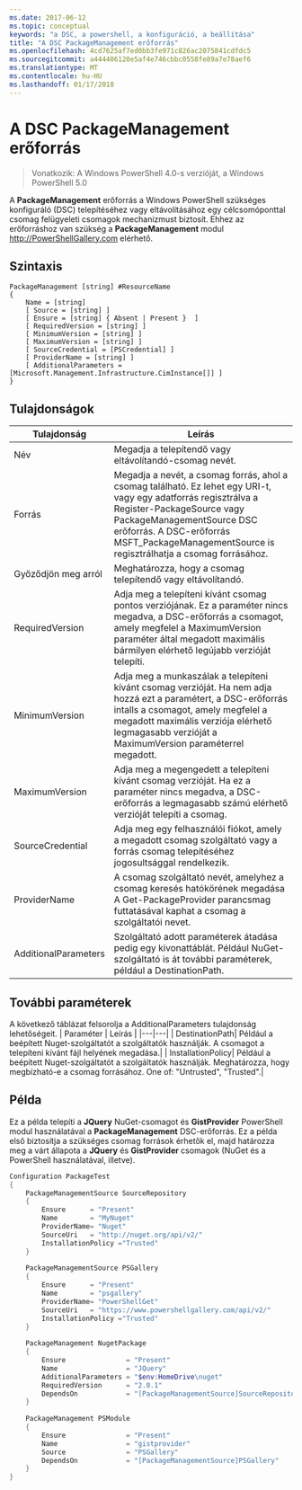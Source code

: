 ```yaml
---
ms.date: 2017-06-12
ms.topic: conceptual
keywords: "a DSC, a powershell, a konfiguráció, a beállítása"
title: "A DSC PackageManagement erőforrás"
ms.openlocfilehash: 4cd7625af7ed0bb3fe971c826ac2075841cdfdc5
ms.sourcegitcommit: a444406120e5af4e746cbbc0558fe89a7e78aef6
ms.translationtype: MT
ms.contentlocale: hu-HU
ms.lasthandoff: 01/17/2018
---
```

# <a name="dsc-packagemanagement-resource"></a>A DSC PackageManagement erőforrás

> Vonatkozik: A Windows PowerShell 4.0-s verzióját, a Windows PowerShell 5.0

A **PackageManagement** erőforrás a Windows PowerShell szükséges konfiguráló (DSC) telepítéséhez vagy eltávolításához egy célcsomóponttal csomag felügyeleti csomagok mechanizmust biztosít. Ehhez az erőforráshoz van szükség a **PackageManagement** modul http://PowerShellGallery.com elérhető.

## <a name="syntax"></a>Szintaxis

```
PackageManagement [string] #ResourceName
{
    Name = [string]
    [ Source = [string] ]
    [ Ensure = [string] { Absent | Present }  ]
    [ RequiredVersion = [string] ]
    [ MinimumVersion = [string] ]
    [ MaximumVersion = [string] ]
    [ SourceCredential = [PSCredential] ]
    [ ProviderName = [string] ]
    [ AdditionalParameters = [Microsoft.Management.Infrastructure.CimInstance[]] ]
}
```

## <a name="properties"></a>Tulajdonságok
|  Tulajdonság  |  Leírás   | 
|---|---| 
| Név| Megadja a telepítendő vagy eltávolítandó-csomag nevét.| 
| Forrás| Megadja a nevét, a csomag forrás, ahol a csomag található. Ez lehet egy URI-t, vagy egy adatforrás regisztrálva a Register-PackageSource vagy PackageManagementSource DSC erőforrás. A DSC-erőforrás MSFT_PackageManagementSource is regisztrálhatja a csomag forrásához.| 
| Győződjön meg arról| Meghatározza, hogy a csomag telepítendő vagy eltávolítandó.| 
| RequiredVersion| Adja meg a telepíteni kívánt csomag pontos verziójának. Ez a paraméter nincs megadva, a DSC-erőforrás a csomagot, amely megfelel a MaximumVersion paraméter által megadott maximális bármilyen elérhető legújabb verzióját telepíti.| 
| MinimumVersion| Adja meg a munkaszálak a telepíteni kívánt csomag verzióját. Ha nem adja hozzá ezt a paramétert, a DSC-erőforrás intalls a csomagot, amely megfelel a megadott maximális verziója elérhető legmagasabb verzióját a MaximumVersion paraméterrel megadott.| 
| MaximumVersion| Adja meg a megengedett a telepíteni kívánt csomag verzióját. Ha ez a paraméter nincs megadva, a DSC-erőforrás a legmagasabb számú elérhető verzióját telepíti a csomag.| 
| SourceCredential | Adja meg egy felhasználói fiókot, amely a megadott csomag szolgáltató vagy a forrás csomag telepítéséhez jogosultsággal rendelkezik.| 
| ProviderName| A csomag szolgáltató nevét, amelyhez a csomag keresés hatókörének megadása A Get-PackageProvider parancsmag futtatásával kaphat a csomag a szolgáltatói nevet.| 
| AdditionalParameters| Szolgáltató adott paraméterek átadása pedig egy kivonattáblát. Például NuGet-szolgáltató is át további paraméterek, például a DestinationPath.| 

## <a name="additional-parameters"></a>További paraméterek
A következő táblázat felsorolja a AdditionalParameters tulajdonság lehetőségeit.
|  Paraméter  | Leírás   | 
|---|---|
| DestinationPath| Például a beépített Nuget-szolgáltatót a szolgáltatók használják. A csomagot a telepíteni kívánt fájl helyének megadása.|
| InstallationPolicy| Például a beépített Nuget-szolgáltatót a szolgáltatók használják. Meghatározza, hogy megbízható-e a csomag forrásához. One of: "Untrusted", "Trusted".|

## <a name="example"></a>Példa

Ez a példa telepíti a **JQuery** NuGet-csomagot és **GistProvider** PowerShell modul használatával a **PackageManagement** DSC-erőforrás. Ez a példa első biztosítja a szükséges csomag források érhetők el, majd határozza meg a várt állapota a **JQuery** és **GistProvider** csomagok (NuGet és a PowerShell használatával, illetve).

```powershell
Configuration PackageTest
{    
    PackageManagementSource SourceRepository 
    { 
        Ensure      = "Present" 
        Name        = "MyNuget" 
        ProviderName= "Nuget" 
        SourceUri   = "http://nuget.org/api/v2/"   
        InstallationPolicy ="Trusted" 
    }    
    
    PackageManagementSource PSGallery 
    { 
        Ensure      = "Present" 
        Name        = "psgallery" 
        ProviderName= "PowerShellGet" 
        SourceUri   = "https://www.powershellgallery.com/api/v2/"   
        InstallationPolicy ="Trusted" 
    } 
          
    PackageManagement NugetPackage 
    { 
        Ensure               = "Present"  
        Name                 = "JQuery"
        AdditionalParameters = "$env:HomeDrive\nuget"
        RequiredVersion      = "2.0.1" 
        DependsOn            = "[PackageManagementSource]SourceRepository" 
    }
    
    PackageManagement PSModule 
    { 
        Ensure               = "Present"  
        Name                 = "gistprovider"
        Source               = "PSGallery"
        DependsOn            = "[PackageManagementSource]PSGallery" 
    }
}
```

